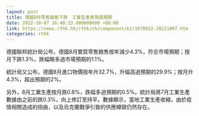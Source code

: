 ```yaml
---
layout: post
title: 德國8月零售銷售下跌　工業生產表現遜預期
date: 2022-10-07 16:40:33.000000000 +08:00
link: https://news.rthk.hk/rthk/ch/component/k2/1670032-20221007.htm
categories: rthk
---
```


德國聯邦統計局公布，德國8月實質零售銷售按年減少4.3%，符合市場預期；按月下跌1.3%，跌幅略多過市場預期的1.1%。

統計局又公布，德國8月進口物價按年升32.7%，升幅高過預期的29.9%；按月升4.3%，超出預期的2%。

另外，8月工業生產按月跌0.8%，跌幅多過預期的0.5%。統計局將7月工業生產數據由之前的跌0.3%，向上修訂至持平。數據顯示，當地工業生產收縮，由於疫情相關造成的扭曲，以及烏克蘭戰爭引致的供應樽頸仍然存在。
